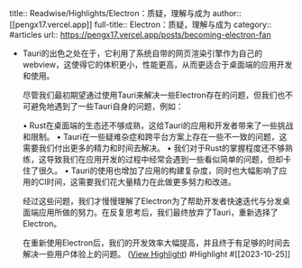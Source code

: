 title:: Readwise/Highlights/Electron：质疑，理解与成为
author:: [[pengx17.vercel.app]]
full-title:: Electron：质疑，理解与成为
category:: #articles
url:: https://pengx17.vercel.app/posts/becoming-electron-fan

- Tauri的出色之处在于，它利用了系统自带的网页渲染引擎作为自己的webview，这使得它的体积更小，性能更高，从而更适合于桌面端的应用开发和使用。
  
  尽管我们最初期望通过使用Tauri来解决一些Electron存在的问题，但我们也不可避免地遇到了一些Tauri自身的问题，例如：
  
  •   Rust在桌面端的生态还不够成熟，这给Tauri的应用和开发者带来了一些挑战和限制。
  •   Tauri在一些疑难杂症和跨平台方案上存在一些不一致的问题，这需要我们付出更多的精力和时间去解决。
  •   我们对于Rust的掌握程度还不够熟练，这导致我们在应用开发的过程中经常会遇到一些看似简单的问题，但却卡住了很久。
  •   Tauri的使用也增加了应用的构建复杂度，同时也大幅影响了应用的CI时间，这需要我们花大量精力在此做更多努力和改进。
  
  经过这些问题，我们才慢慢理解了Electron为了帮助开发者快速迭代与分发桌面端应用所做的努力。在反复思考后，我们最终放弃了Tauri，重新选择了Electron。
  
  在重新使用Electron后，我们的开发效率大幅提高，并且终于有足够的时间去解决一些用户体验上的问题。 ([View Highlight](https://read.readwise.io/read/01hdjp84c6jk2fz08n6jvd6vcn)) #Highlight #[[2023-10-25]]